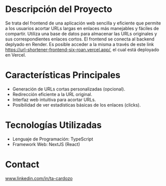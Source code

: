 # Descripción del Proyecto
Se trata del frontend de una aplicación web sencilla y eficiente que permite a los usuarios acortar URLs largas en enlaces más manejables y fáciles de compartir. Utiliza una base de datos para almacenar las URLs originales y sus correspondientes enlaces cortos. El frontend se conecta al backend deplyado en Render. 
Es posible acceder a la misma a través de este link https://url-shortener-frontend-six-roan.vercel.app/, el cual está deployado en Vercel.

# Características Principales
- Generación de URLs cortas personalizadas (opcional).
- Redirección eficiente a la URL original.
- Interfaz web intuitiva para acortar URLs.
- Posibilidad de ver estadísticas básicas de los enlaces (clicks).

# Tecnologías Utilizadas
- Lenguaje de Programación: TypeScript
- Framework Web: NextJS (React)

# Contact
  www.linkedin.com/in/ta-cardozo

